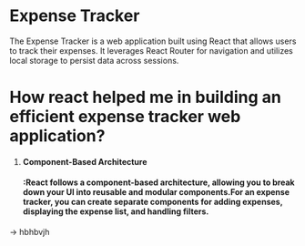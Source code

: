 # Expense Tracker
The Expense Tracker is a  web application built using React that allows users to track their expenses. It leverages React Router for navigation and utilizes local storage to persist data across sessions.

# How react helped me in building an efficient expense tracker web application?
<ol>
  <li>
  <h4>Component-Based Architecture<h4>:React follows a component-based architecture, allowing you to break down your UI into reusable and modular components.For an expense tracker, you can create separate components for adding expenses, displaying the expense list, and handling filters.
  </li>
</ol> 
-> hbhbvjh
